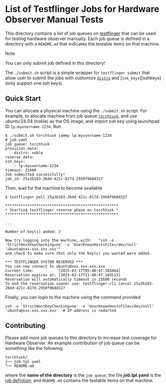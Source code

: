 # List of Testflinger Jobs for Hardware Observer Manual Tests

This directory contains a list of job queues on [testflinger][testflinger] that can be used for testing hardware
observer manually. Each job queue is defined in a directory with a `README.md` that indicates the testable items on that
machine.

> [!Note]
> You can only submit job defined in this directory!

The `./submit.sh` script is a simple wrapper for `testflinger submit` that allow user to submit the jobs with customize
[`distro`][job-schema] and [`ssk_keys`][sshkeys] (only support one ssh keys).

## Quick Start

You can allocate a physical machine using the `./submit.sh` script. For example, to allocate machine from job queue
[`torchtusk`](./torchtusk), and use ubuntu:24.04 (noble) as the OS image, and import ssh key using launchpad ID
`lp:myusername-1234`. Run

```shell
$ ./submit.sh torchtusk jammy lp:myusername-1234
# job.yaml
job_queue: torchtusk
provision_data:
    distro: noble
reserve_data:
ssh_keys:
    - lp:myusername-1234
timeout: 21600
Job submitted successfully!
job_id: 25a3b103-26dd-421c-817d-2950f968d327
```

Then, wait for the machine to become available

```shell
$ testflinger poll 25a3b103-26dd-421c-817d-2950f968d327

***************************************************
* Starting testflinger reserve phase on torchtusk *
***************************************************

...

Number of key(s) added: 3

Now try logging into the machine, with:   "ssh -o 'StrictHostKeyChecking=no' -o 'UserKnownHostsFile=/dev/null' 'ubuntu@xxx.xxx.xxx.xxx'"
and check to make sure that only the key(s) you wanted were added.

*** TESTFLINGER SYSTEM RESERVED ***
You can now connect to ubuntu@xxx.xxx.xxx.xxx
Current time:           [2025-03-17T05:40:47.103464]
Reservation expires at: [2025-03-17T11:40:47.103513]
Reservation will automatically timeout in 21600 seconds
To end the reservation sooner use: testflinger-cli cancel 25a3b103-26dd-421c-817d-2950f968d327
```

Finally, you can login to the machine using the command provided

```shell
ssh -o 'StrictHostKeyChecking=no' -o 'UserKnownHostsFile=/dev/null' 'ubuntu@xxx.xxx.xxx.xxx'  # IP address is redarted
```

## Contributing

Please add more job queues to this directory to increase test coverage for Hardware Observer. An example contribution of
job queue can be something like the following:

```text
torchtusk/
├── job.tpl.yaml
└── README.md
```

where the **name of the directory** is the `job_queue`; the file **job.tpl.yaml** is the [job defintion][job-schema];
and `README.md` contains the testable items on that machine.


[testflinger]: https://certification.canonical.com/docs/ops/tel-labs-docs/how-to/use_machines_through_testflinger/
[job-schema]: https://canonical-testflinger.readthedocs-hosted.com/en/latest/reference/job-schema.html
[sskkeys]: https://canonical-testflinger.readthedocs-hosted.com/en/latest/reference/test-phases.html#reserve
